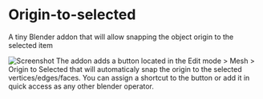 # Origin-to-selected
A tiny Blender addon that will allow snapping the object origin to the selected item

![Screenshot](/Screenshot.jpg?raw=true)
The addon adds a button located in the Edit mode > Mesh > Origin to Selected that will automaticaly snap the origin to the selected vertices/edges/faces.
You can assign a shortcut to the button or add it in quick access as any other blender operator.
